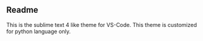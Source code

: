 ## Readme
This is the sublime text 4 like theme for VS-Code. 
This theme is customized for python language only.